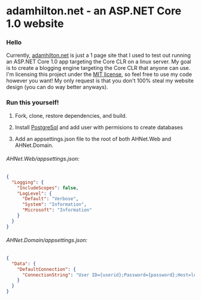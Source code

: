 # adamhilton.net - an ASP.NET Core 1.0 website

### Hello
Currently, [adamhilton.net](http://adamhilton.net) is just a 1 page site that I used to test out running an ASP.NET Core 1.0 app targeting the Core CLR on a linux server.
My goal is to create a blogging engine targeting the Core CLR that anyone can use. I'm licensing this project under the [MIT license](LICENSE), 
so feel free to use my code however you want! My only request is that you don't 100% steal my website design (you can do way better anyways).

### Run this yourself!
1. Fork, clone, restore dependencies, and build. 

2. Install [PostgreSql](http://www.postgresql.org/download/) and add user with permisions to create databases

3.  Add an appsettings.json file to the root of both AHNet.Web and AHNet.Domain.

###### AHNet.Web/appsettings.json:
``` json
{
  "Logging": {
    "IncludeScopes": false,
    "LogLevel": {
      "Default": "Verbose",
      "System": "Information",
      "Microsoft": "Information"
    }
  }
}
```

###### AHNet.Domain/appsettings.json:
``` json
{
  "Data": {
    "DefaultConnection": {
      "ConnectionString": "User ID={userid};Password={password};Host=localhost;Port=5432;Database={database};Pooling=true;"
    }
  }
}
```



